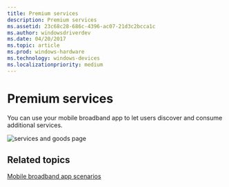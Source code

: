 ```yaml
---
title: Premium services
description: Premium services
ms.assetid: 23c68c28-686c-4396-ac07-21d3c2bcca1c
ms.author: windowsdriverdev
ms.date: 04/20/2017
ms.topic: article
ms.prod: windows-hardware
ms.technology: windows-devices
ms.localizationpriority: medium
---
```


# Premium services


You can use your mobile broadband app to let users discover and consume additional services.

![services and goods page](images/mb-fig1-services-and-goods-page.png)

## <span id="related_topics"></span>Related topics


[Mobile broadband app scenarios](mobile-broadband-app-scenarios.md)

 

 






